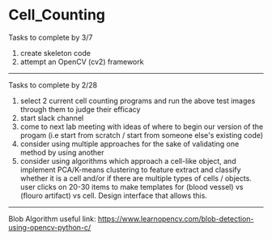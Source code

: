 # Cell_Counting

Tasks to complete by 3/7
  1) create skeleton code
  2) attempt an OpenCV (cv2) framework

----------

Tasks to complete by 2/28
  1) select 2 current cell counting programs and run the above test images through them to judge their efficacy 
  2) start slack channel 
  3) come to next lab meeting with ideas of where to begin our version of the progam 
      (i.e start from scratch / start from someone else's existing code) 
  4) consider using multiple approaches for the sake of validating one method by using another
  5) consider using algorithms which approach a cell-like object, and implement PCA/K-means clustering to feature extract and classify whether it is a cell and/or if there are multiple types of cells / objects. user clicks on 20-30 items to make templates for (blood vessel) vs (flouro artifact) vs cell. Design interface that allows this. 

-------------
Blob Algorithm useful link:
https://www.learnopencv.com/blob-detection-using-opencv-python-c/

